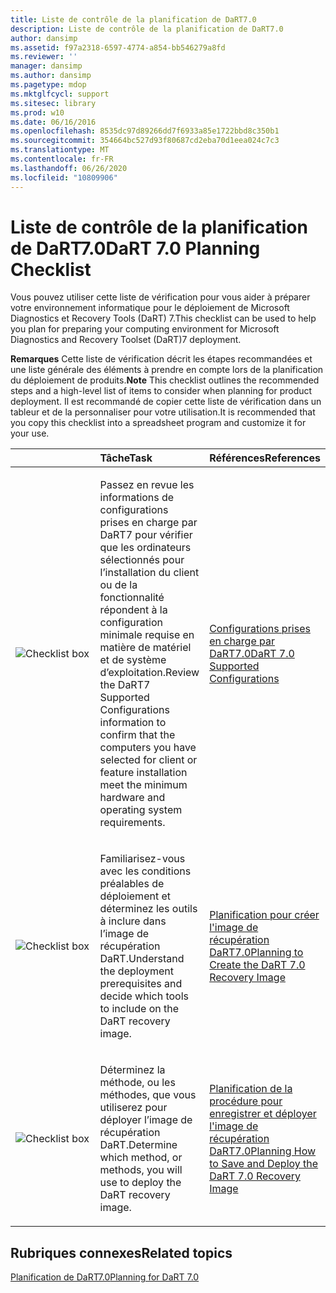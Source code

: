 ```yaml
---
title: Liste de contrôle de la planification de DaRT7.0
description: Liste de contrôle de la planification de DaRT7.0
author: dansimp
ms.assetid: f97a2318-6597-4774-a854-bb546279a8fd
ms.reviewer: ''
manager: dansimp
ms.author: dansimp
ms.pagetype: mdop
ms.mktglfcycl: support
ms.sitesec: library
ms.prod: w10
ms.date: 06/16/2016
ms.openlocfilehash: 8535dc97d89266dd7f6933a85e1722bbd8c350b1
ms.sourcegitcommit: 354664bc527d93f80687cd2eba70d1eea024c7c3
ms.translationtype: MT
ms.contentlocale: fr-FR
ms.lasthandoff: 06/26/2020
ms.locfileid: "10809906"
---
```

# <span data-ttu-id="85e1c-103">Liste de contrôle de la planification de DaRT7.0</span><span class="sxs-lookup"><span data-stu-id="85e1c-103">DaRT 7.0 Planning Checklist</span></span>


<span data-ttu-id="85e1c-104">Vous pouvez utiliser cette liste de vérification pour vous aider à préparer votre environnement informatique pour le déploiement de Microsoft Diagnostics et Recovery Tools (DaRT) 7.</span><span class="sxs-lookup"><span data-stu-id="85e1c-104">This checklist can be used to help you plan for preparing your computing environment for Microsoft Diagnostics and Recovery Toolset (DaRT)7 deployment.</span></span>

<span data-ttu-id="85e1c-105">**Remarques**  Cette liste de vérification décrit les étapes recommandées et une liste générale des éléments à prendre en compte lors de la planification du déploiement de produits.</span><span class="sxs-lookup"><span data-stu-id="85e1c-105">**Note** This checklist outlines the recommended steps and a high-level list of items to consider when planning for product deployment.</span></span> <span data-ttu-id="85e1c-106">Il est recommandé de copier cette liste de vérification dans un tableur et de la personnaliser pour votre utilisation.</span><span class="sxs-lookup"><span data-stu-id="85e1c-106">It is recommended that you copy this checklist into a spreadsheet program and customize it for your use.</span></span>

 

<table>
<colgroup>
<col width="33%" />
<col width="33%" />
<col width="33%" />
</colgroup>
<thead>
<tr class="header">
<th align="left"></th>
<th align="left"><span data-ttu-id="85e1c-107">Tâche</span><span class="sxs-lookup"><span data-stu-id="85e1c-107">Task</span></span></th>
<th align="left"><span data-ttu-id="85e1c-108">Références</span><span class="sxs-lookup"><span data-stu-id="85e1c-108">References</span></span></th>
</tr>
</thead>
<tbody>
<tr class="odd">
<td align="left"><img src="images/checklistbox.gif" alt="Checklist box" /></td>
<td align="left"><p><span data-ttu-id="85e1c-109">Passez en revue les informations de configurations prises en charge par DaRT7 pour vérifier que les ordinateurs sélectionnés pour l’installation du client ou de la fonctionnalité répondent à la configuration minimale requise en matière de matériel et de système d’exploitation.</span><span class="sxs-lookup"><span data-stu-id="85e1c-109">Review the DaRT7 Supported Configurations information to confirm that the computers you have selected for client or feature installation meet the minimum hardware and operating system requirements.</span></span></p></td>
<td align="left"><p><a href="dart-70-supported-configurations-dart-7.md" data-raw-source="[DaRT 7.0 Supported Configurations](dart-70-supported-configurations-dart-7.md)"><span data-ttu-id="85e1c-110">Configurations prises en charge par DaRT7.0</span><span class="sxs-lookup"><span data-stu-id="85e1c-110">DaRT 7.0 Supported Configurations</span></span></a></p></td>
</tr>
<tr class="even">
<td align="left"><img src="images/checklistbox.gif" alt="Checklist box" /></td>
<td align="left"><p><span data-ttu-id="85e1c-111">Familiarisez-vous avec les conditions préalables de déploiement et déterminez les outils à inclure dans l’image de récupération DaRT.</span><span class="sxs-lookup"><span data-stu-id="85e1c-111">Understand the deployment prerequisites and decide which tools to include on the DaRT recovery image.</span></span></p></td>
<td align="left"><p><a href="planning-to-create-the-dart-70-recovery-image.md" data-raw-source="[Planning to Create the DaRT 7.0 Recovery Image](planning-to-create-the-dart-70-recovery-image.md)"><span data-ttu-id="85e1c-112">Planification pour créer l'image de récupération DaRT7.0</span><span class="sxs-lookup"><span data-stu-id="85e1c-112">Planning to Create the DaRT 7.0 Recovery Image</span></span></a></p></td>
</tr>
<tr class="odd">
<td align="left"><img src="images/checklistbox.gif" alt="Checklist box" /></td>
<td align="left"><p><span data-ttu-id="85e1c-113">Déterminez la méthode, ou les méthodes, que vous utiliserez pour déployer l’image de récupération DaRT.</span><span class="sxs-lookup"><span data-stu-id="85e1c-113">Determine which method, or methods, you will use to deploy the DaRT recovery image.</span></span></p></td>
<td align="left"><p><a href="planning-how-to-save-and-deploy-the-dart-70-recovery-image.md" data-raw-source="[Planning How to Save and Deploy the DaRT 7.0 Recovery Image](planning-how-to-save-and-deploy-the-dart-70-recovery-image.md)"><span data-ttu-id="85e1c-114">Planification de la procédure pour enregistrer et déployer l'image de récupération DaRT7.0</span><span class="sxs-lookup"><span data-stu-id="85e1c-114">Planning How to Save and Deploy the DaRT 7.0 Recovery Image</span></span></a></p></td>
</tr>
</tbody>
</table>

 

## <span data-ttu-id="85e1c-115">Rubriques connexes</span><span class="sxs-lookup"><span data-stu-id="85e1c-115">Related topics</span></span>


[<span data-ttu-id="85e1c-116">Planification de DaRT7.0</span><span class="sxs-lookup"><span data-stu-id="85e1c-116">Planning for DaRT 7.0</span></span>](planning-for-dart-70-new-ia.md)

 

 





